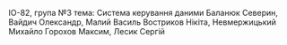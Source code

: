 ІО-82, група №3 тема: Система керування даними
Баланюк Северин,
Вайдич Олександр, 
Малий Василь
Востриков Нікіта, 
Невмержицький Михайло
Горохов Максим, 
Лесик Сергій

